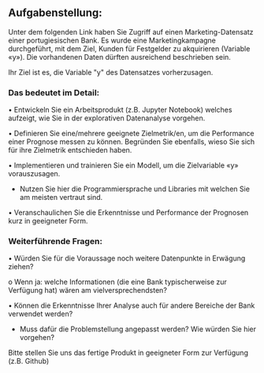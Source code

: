 ## Aufgabenstellung:

Unter dem folgenden Link haben Sie Zugriff auf einen Marketing-Datensatz einer portugiesischen Bank. Es wurde eine Marketingkampagne durchgeführt, mit dem Ziel, Kunden für Festgelder zu akquirieren (Variable «y»).  Die vorhandenen Daten dürften ausreichend beschrieben sein.

Ihr Ziel ist es, die Variable "y" des Datensatzes vorherzusagen.

### Das bedeutet im Detail:

•	Entwickeln Sie ein Arbeitsprodukt (z.B. Jupyter Notebook) welches aufzeigt, wie Sie in der explorativen Datenanalyse vorgehen.

•	Definieren Sie eine/mehrere geeignete Zielmetrik/en, um die Performance einer Prognose messen zu können. Begründen Sie ebenfalls, wieso Sie sich für ihre Zielmetrik entschieden haben.

•	Implementieren und trainieren Sie ein Modell, um die Zielvariable «y» vorauszusagen.

- Nutzen Sie hier die Programmiersprache und Libraries mit welchen Sie am meisten vertraut sind.

•	Veranschaulichen Sie die Erkenntnisse und Performance der Prognosen kurz in geeigneter Form.

### Weiterführende Fragen:

•	Würden Sie für die Voraussage noch weitere Datenpunkte in Erwägung ziehen?

o	Wenn ja: welche Informationen (die eine Bank typischerweise zur Verfügung hat) wären am vielversprechendsten?

•	Können die Erkenntnisse Ihrer Analyse auch für andere Bereiche der Bank verwendet werden?

- Muss dafür die Problemstellung angepasst werden? Wie würden Sie hier vorgehen?

Bitte stellen Sie uns das fertige Produkt in geeigneter Form zur Verfügung (z.B. Github)
